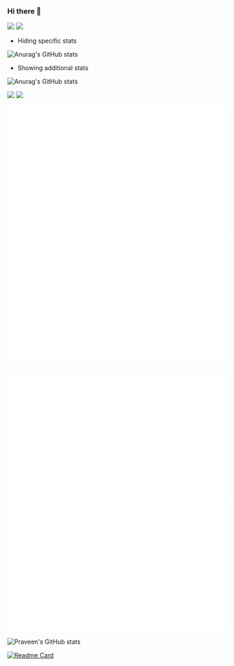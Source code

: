 ### Hi there 👋

<!-- 
https://github.com/anuraghazra/github-readme-stats

- 🔭 I’m currently working on ...
- 🌱 I’m currently learning ...
- 👯 I’m looking to collaborate on ...
- 🤔 I’m looking for help with ...
- 💬 Ask me about ...
- 📫 How to reach me: ...
- 😄 Pronouns: ...
- ⚡ Fun fact: ...
 -->

![](https://stackoverflow-card.vercel.app/?userID=5681083&theme=stackoverflowdark#gh-dark-mode-only)
![](https://stackoverflow-card.vercel.app/?userID=5681083&theme=stackoverflowlight#gh-light-mode-only)

*   Hiding specific stats

![Anurag's GitHub stats](https://github-readme-stats.vercel.app/api?username=pbk0\&hide=contribs,issues)

*   Showing additional stats

![Anurag's GitHub stats](https://github-readme-stats.vercel.app/api?username=pbk0\&show_icons=true\&show=reviews,discussions_started,discussions_answered,prs_merged,prs_merged_percentage)

![](https://github-readme-stats.vercel.app/api?username=pbk0&show_icons=true&theme=dark&custom_title=Github%20stats%20for%20Praveen%20Kulkarni)
![](https://github-readme-stats.vercel.app/api?username=pbk0&show_icons=true&theme=light)

![](https://raw.githubusercontent.com/pbk0/github-stats/master/generated/overview.svg#gh-dark-mode-only)
![](https://raw.githubusercontent.com/pbk0/github-stats/master/generated/overview.svg#gh-light-mode-only)

![](https://raw.githubusercontent.com/pbk0/github-stats/master/generated/languages.svg#gh-dark-mode-only)
![](https://raw.githubusercontent.com/pbk0/github-stats/master/generated/languages.svg#gh-light-mode-only)


![Praveen's GitHub stats](https://github-readme-stats.vercel.app/api?username=pbk0&show_icons=true&theme=dracula)

<!-- [![Praveen's wakatime stats](https://github-readme-stats.vercel.app/api/wakatime?username=pbk0)](https://github.com/pbk0) -->

<!-- [![Top Langs](https://github-readme-stats.vercel.app/api/top-langs/?username=pbk0)](https://github.com/pbk0) -->

[![Readme Card](https://github-readme-stats.vercel.app/api/pin/?username=SpikingNeurons&repo=toolcraft&show_owner=true)](https://github.com/SpikingNeurons/toolcraft)
